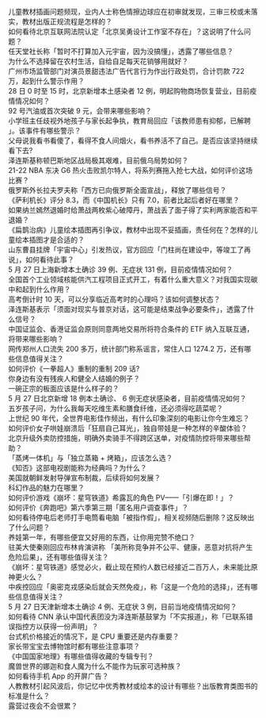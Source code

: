 儿童教材插画问题频现，业内人士称色情擦边球应在初审就发现，三审三校或未落实，教材出版正规流程是怎样的？  
如何看待北京互联网法院认定「北京吴勇设计工作室不存在」？这说明了什么问题？  
任天堂社长称「暂时不打算加入元宇宙，因为没搞懂」，透露了哪些信息？  
为什么不选择留在农村生活，自给自足每天花销够用就好？  
广州市场监管部门对演员景甜违法广告代言行为作出行政处罚，合计罚款 722 万，起到什么警示作用？  
28 日 0 时至 15 时，北京新增本土感染者 12 例，明起购物商场恢复营业，目前疫情情况如何？  
92 号汽油或首次突破 9 元，会带来哪些影响？  
小学班主任歧视外地孩子与家长起争执，教育局回应「该教师患有抑郁，已解聘 」。该事件有哪些警示？  
父母说我看书看傻了，看得不食人间烟火，看书养活不了自己。是否应该坚持继续看下去?  
泽连斯基称顿巴斯地区战局极其艰难，目前俄乌局势如何？  
21-22 NBA 东决 G6 热火击败凯尔特人，将系列赛拖入抢七大战，如何评价这场比赛？  
俄罗斯外长拉夫罗夫称「西方已向俄罗斯全面宣战」，释放了哪些信号？  
《萨利机长》评分 8.3，而《中国机长》只有 7.0，前者比起后者好在哪里？  
如果纳兰嫣然退婚时给萧战两枚紫心破障丹，萧战丢了面子得了实利两家能否和平退婚？  
《扁鹊治病》儿童绘本插图再引争议，教材中出现不妥插画，责任何在？怎样的儿童绘本插图才是合适的？  
山东曹县挂牌「宇宙中心」引发热议，官方回应「门柱尚在建设中，等竣工了再说」，如何看待此事？  
5 月 27 日上海新增本土确诊 39 例、无症状 131 例，目前疫情情况如何？  
全国首个工业领域核能供汽工程项目正式开工，有着什么重大意义？对我国实现碳中和起到什么作用？  
高考倒计时 10 天，可以分享临近高考时的心理吗？该如何调整状态？  
泽连斯基表示「须面对现实与普京对话，这可能是结束战争必要条件」，透露了什么信号？  
中国证监会、香港证监会原则同意两地交易所将符合条件的 ETF 纳入互联互通，将带来哪些影响？  
网传郑州人口流失 200 多万，统计部门称系谣言，常住人口 1274.2 万，还有哪些信息值得关注？  
如何评价《一拳超人》重制的重制 209 话?  
你身边有没有残疾人和健全人结婚的例子？  
一碗正宗的板面应该是什么样子的？  
5 月 27 日北京新增 18 例本土确诊、 6 例无症状感染者，目前疫情情况如何？  
五岁孩子问，为什么我每天吃维生素和膳食纤维，还必须得吃蔬菜呢？  
上世纪 90 年代，全世界电影佳作频出，有什么印象深刻的电影让你今生难忘？  
如何评价女子哄娃崩溃后「狂扇自己耳光」，独自带娃是一种怎样的辛酸体验？  
北京升级外卖防控措施，明确外卖骑手不得跨区送单，对疫情防控将带来哪些帮助？  
「蒸烤一体机」与「独立蒸箱 + 烤箱」，应该怎么选？  
《知否》这部电视剧能称为经典吗？为什么？  
美国就朝鲜发射导弹宣布制裁，后续将如何发展？  
科幻作品的魅力在哪里？  
如何评价游戏《崩坏：星穹铁道》希露瓦的角色 PV——「引爆在即！」？  
如何评价《奔跑吧》第六季第三期「匿名用户调查事件」？  
如何看待停电后老师打手电筒看电脑「被指作假」，相关视频随后删除？这反映出了什么问题？  
养娃第一年，有哪些便宜又好用的东西，让你用完赞不绝口？  
驻美大使秦刚回应布林肯演讲称 「美所称竞争并不公平、健康，恶意对抗将产生危险后果」，还有哪些值得关注？  
《崩坏：星穹铁道》感觉必火，截止现在预约人数已经接近二百万人，未来能比原神更火么？  
中疾控回应「奥密克戎感染后就会天然免疫」，称「这是一个危险的选择」，还有哪些信息值得关注？  
5 月 27 日天津新增本土确诊 4 例、无症状 3 例，目前当地疫情情况如何？  
如何看待 CNN 承认中国代表团没为泽连斯基鼓掌为「不实报道」，称「已联系错误指控方以获得一份声明」？  
台式机价格接近的情况下，是 CPU 重要还是内存重要？  
家长带宝宝去博物馆时都有哪些注意事项？  
《中国国家地理》有哪些值得收藏的专辑专刊？  
魔兽世界的娜迦和食人魔为什么不能作为玩家可选种族？  
如何看待手机 App 的开屏广告？  
人教教材引起风波后，你记忆中优秀教材或绘本的设计有哪些？出版教育类图书的标准是什么？  
露营过夜会不会很累？  
